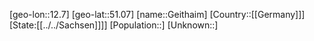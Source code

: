 ﻿---
location: [51.07,12.7]
type: City
tags:
- geo/City


SpocWebEntityId: 30398
isDeleted: false
confidential: public

---
[geo-lon::12.7]
[geo-lat::51.07]
[name::Geithaim]
[Country::[[Germany]]]
[State:[[../../Sachsen]]]]
[Population::]
[Unknown::]

